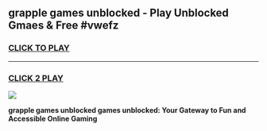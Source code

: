 
## grapple games unblocked - Play Unblocked Gmaes & Free #vwefz
<h3>
<a href="https://news.freeplayer.one?title=grapple_games_unblocked&ref=03M">CLICK TO PLAY</a></h3>
<hr>

<h3>
<a href="https://news.freeplayer.one?title=grapple_games_unblocked&ref=03M">CLICK 2 PLAY</a>
  
</h3>

<a href="https://news.freeplayer.one?title=grapple_games_unblocked&ref=03M"><img src="https://clearcache.store/games.png"></a>


**grapple games unblocked games unblocked: Your Gateway to Fun and Accessible Online Gaming**
